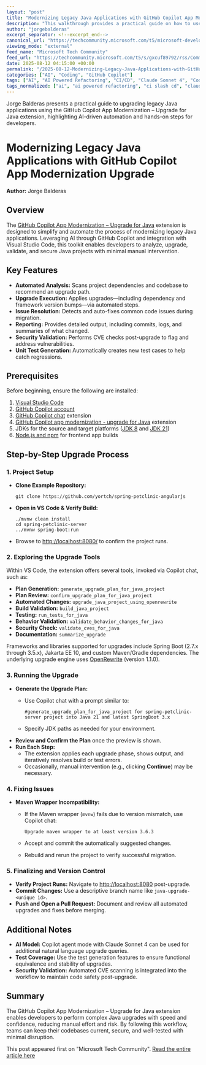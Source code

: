 ```yaml
---
layout: "post"
title: "Modernizing Legacy Java Applications with GitHub Copilot App Modernization Upgrade"
description: "This walkthrough provides a practical guide on how to use the GitHub Copilot App Modernization – Upgrade for Java extension within Visual Studio Code to modernize legacy Java applications. It details prerequisites, setup, core features, workflow steps, and troubleshooting tips for upgrading Java projects, including Spring Boot and Jakarta EE, and demonstrates how the tool leverages AI-powered automation and GitHub Copilot chat for efficient project transformation."
author: "jorgebalderas"
excerpt_separator: <!--excerpt_end-->
canonical_url: "https://techcommunity.microsoft.com/t5/microsoft-developer-community/modernizing-legacy-java-project-using-github-copilot-app/ba-p/4440777"
viewing_mode: "external"
feed_name: "Microsoft Tech Community"
feed_url: "https://techcommunity.microsoft.com/t5/s/gxcuf89792/rss/Community"
date: 2025-08-12 04:15:00 +00:00
permalink: "/2025-08-12-Modernizing-Legacy-Java-Applications-with-GitHub-Copilot-App-Modernization-Upgrade.html"
categories: ["AI", "Coding", "GitHub Copilot"]
tags: ["AI", "AI Powered Refactoring", "CI/CD", "Claude Sonnet 4", "Code Automation", "Coding", "Community", "CVE Security Validation", "GitHub Copilot", "GitHub Copilot App Modernization", "GitHub Copilot Chat", "Gradle", "Jakarta EE Upgrade", "Java 21", "Java 8", "Java Application Modernization", "Legacy Code Upgrade", "Maven", "Maven Wrapper", "OpenRewrite", "PetClinic Example", "Spring Boot Upgrade", "Unit Test Generation", "Upgrade For Java", "Visual Studio Code Extension"]
tags_normalized: ["ai", "ai powered refactoring", "ci slash cd", "claude sonnet 4", "code automation", "coding", "community", "cve security validation", "github copilot", "github copilot app modernization", "github copilot chat", "gradle", "jakarta ee upgrade", "java 21", "java 8", "java application modernization", "legacy code upgrade", "maven", "maven wrapper", "openrewrite", "petclinic example", "spring boot upgrade", "unit test generation", "upgrade for java", "visual studio code extension"]
---
```


Jorge Balderas presents a practical guide to upgrading legacy Java applications using the GitHub Copilot App Modernization – Upgrade for Java extension, highlighting AI-driven automation and hands-on steps for developers.<!--excerpt_end-->

# Modernizing Legacy Java Applications with GitHub Copilot App Modernization Upgrade

**Author:** Jorge Balderas

## Overview

The [GitHub Copilot App Modernization – Upgrade for Java](https://learn.microsoft.com/java/upgrade/overview) extension is designed to simplify and automate the process of modernizing legacy Java applications. Leveraging AI through GitHub Copilot and integration with Visual Studio Code, this toolkit enables developers to analyze, upgrade, validate, and secure Java projects with minimal manual intervention.

## Key Features

- **Automated Analysis:** Scans project dependencies and codebase to recommend an upgrade path.
- **Upgrade Execution:** Applies upgrades—including dependency and framework version bumps—via automated steps.
- **Issue Resolution:** Detects and auto-fixes common code issues during migration.
- **Reporting:** Provides detailed output, including commits, logs, and summaries of what changed.
- **Security Validation:** Performs CVE checks post-upgrade to flag and address vulnerabilities.
- **Unit Test Generation:** Automatically creates new test cases to help catch regressions.

## Prerequisites

Before beginning, ensure the following are installed:

1. [Visual Studio Code](https://code.visualstudio.com/download)
2. [GitHub Copilot account](https://github.com/features/copilot/plans?cft=copilot_li.features_copilot)
3. [GitHub Copilot chat](https://marketplace.visualstudio.com/items?itemName=GitHub.copilot-chat) extension
4. [GitHub Copilot app modernization - upgrade for Java](https://marketplace.visualstudio.com/items?itemName=vscjava.vscode-java-upgrade) extension
5. JDKs for the source and target platforms ([JDK 8](https://adoptium.net/temurin/releases/?version=8) and [JDK 21](https://adoptium.net/temurin/releases/?version=21))
6. [Node.js and npm](https://nodejs.org/download) for frontend app builds

## Step-by-Step Upgrade Process

### 1. Project Setup

- **Clone Example Repository:**

  ```
  git clone https://github.com/yortch/spring-petclinic-angularjs
  ```

- **Open in VS Code & Verify Build:**

  ```
  ./mvnw clean install
  cd spring-petclinic-server
  ../mvnw spring-boot:run
  ```

- Browse to [http://localhost:8080/](http://localhost:8080/) to confirm the project runs.

### 2. Exploring the Upgrade Tools

Within VS Code, the extension offers several tools, invoked via Copilot chat, such as:

- **Plan Generation:** `generate_upgrade_plan_for_java_project`
- **Plan Review:** `confirm_upgrade_plan_for_java_project`
- **Automated Changes:** `upgrade_java_project_using_openrewrite`
- **Build Validation:** `build_java_project`
- **Testing:** `run_tests_for_java`
- **Behavior Validation:** `validate_behavior_changes_for_java`
- **Security Check:** `validate_cves_for_java`
- **Documentation:** `summarize_upgrade`

Frameworks and libraries supported for upgrades include Spring Boot (2.7.x through 3.5.x), Jakarta EE 10, and custom Maven/Gradle dependencies. The underlying upgrade engine uses [OpenRewrite](https://github.com/openrewrite) (version 1.1.0).

### 3. Running the Upgrade

- **Generate the Upgrade Plan:**
  - Use Copilot chat with a prompt similar to:

    ```
    #generate_upgrade_plan_for_java_project for spring-petclinic-server project into Java 21 and latest SpringBoot 3.x
    ```

  - Specify JDK paths as needed for your environment.
- **Review and Confirm the Plan** once the preview is shown.
- **Run Each Step:**
  - The extension applies each upgrade phase, shows output, and iteratively resolves build or test errors.
  - Occasionally, manual intervention (e.g., clicking **Continue**) may be necessary.

### 4. Fixing Issues

- **Maven Wrapper Incompatibility:**
  - If the Maven wrapper (`mvnw`) fails due to version mismatch, use Copilot chat:

    ```
    Upgrade maven wrapper to at least version 3.6.3
    ```

  - Accept and commit the automatically suggested changes.
  - Rebuild and rerun the project to verify successful migration.

### 5. Finalizing and Version Control

- **Verify Project Runs:** Navigate to [http://localhost:8080](http://localhost:8080) post-upgrade.
- **Commit Changes:** Use a descriptive branch name like `java-upgrade-<unique id>`.
- **Push and Open a Pull Request:** Document and review all automated upgrades and fixes before merging.

## Additional Notes

- **AI Model:** Copilot agent mode with Claude Sonnet 4 can be used for additional natural language upgrade queries.
- **Test Coverage:** Use the test generation features to ensure functional equivalence and stability of upgrades.
- **Security Validation:** Automated CVE scanning is integrated into the workflow to maintain code safety post-upgrade.

## Summary

The GitHub Copilot App Modernization – Upgrade for Java extension enables developers to perform complex Java upgrades with speed and confidence, reducing manual effort and risk. By following this workflow, teams can keep their codebases current, secure, and well-tested with minimal disruption.

This post appeared first on "Microsoft Tech Community". [Read the entire article here](https://techcommunity.microsoft.com/t5/microsoft-developer-community/modernizing-legacy-java-project-using-github-copilot-app/ba-p/4440777)
